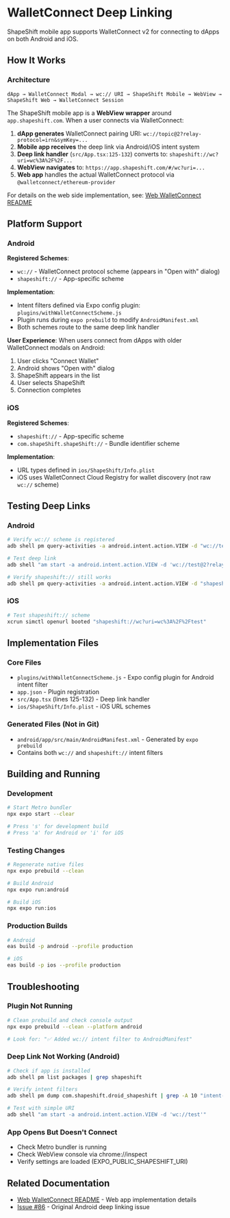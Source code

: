 # WalletConnect Deep Linking

ShapeShift mobile app supports WalletConnect v2 for connecting to dApps on both Android and iOS.

## How It Works

### Architecture
```
dApp → WalletConnect Modal → wc:// URI → ShapeShift Mobile → WebView → ShapeShift Web → WalletConnect Session
```

The ShapeShift mobile app is a **WebView wrapper** around `app.shapeshift.com`. When a user connects via WalletConnect:

1. **dApp generates** WalletConnect pairing URI: `wc://topic@2?relay-protocol=irn&symKey=...`
2. **Mobile app receives** the deep link via Android/iOS intent system
3. **Deep link handler** (`src/App.tsx:125-132`) converts to: `shapeshift://wc?uri=wc%3A%2F%2F...`
4. **WebView navigates** to: `https://app.shapeshift.com/#/wc?uri=...`
5. **Web app** handles the actual WalletConnect protocol via `@walletconnect/ethereum-provider`

For details on the web side implementation, see: [Web WalletConnect README](https://github.com/shapeshift/web/blob/develop/src/context/WalletProvider/WalletConnectV2/README.md)

## Platform Support

### Android
**Registered Schemes**:
- `wc://` - WalletConnect protocol scheme (appears in "Open with" dialog)
- `shapeshift://` - App-specific scheme

**Implementation**:
- Intent filters defined via Expo config plugin: `plugins/withWalletConnectScheme.js`
- Plugin runs during `expo prebuild` to modify `AndroidManifest.xml`
- Both schemes route to the same deep link handler

**User Experience**:
When users connect from dApps with older WalletConnect modals on Android:
1. User clicks "Connect Wallet"
2. Android shows "Open with" dialog
3. ShapeShift appears in the list
4. User selects ShapeShift
5. Connection completes

### iOS
**Registered Schemes**:
- `shapeshift://` - App-specific scheme
- `com.shapeShift.shapeShift://` - Bundle identifier scheme

**Implementation**:
- URL types defined in `ios/ShapeShift/Info.plist`
- iOS uses WalletConnect Cloud Registry for wallet discovery (not raw `wc://` scheme)

## Testing Deep Links

### Android
```bash
# Verify wc:// scheme is registered
adb shell pm query-activities -a android.intent.action.VIEW -d "wc://test"

# Test deep link
adb shell "am start -a android.intent.action.VIEW -d 'wc://test@2?relay=irn'"

# Verify shapeshift:// still works
adb shell pm query-activities -a android.intent.action.VIEW -d "shapeshift://test"
```

### iOS
```bash
# Test shapeshift:// scheme
xcrun simctl openurl booted "shapeshift://wc?uri=wc%3A%2F%2Ftest"
```

## Implementation Files

### Core Files
- `plugins/withWalletConnectScheme.js` - Expo config plugin for Android intent filter
- `app.json` - Plugin registration
- `src/App.tsx` (lines 125-132) - Deep link handler
- `ios/ShapeShift/Info.plist` - iOS URL schemes

### Generated Files (Not in Git)
- `android/app/src/main/AndroidManifest.xml` - Generated by `expo prebuild`
- Contains both `wc://` and `shapeshift://` intent filters

## Building and Running

### Development
```bash
# Start Metro bundler
npx expo start --clear

# Press 's' for development build
# Press 'a' for Android or 'i' for iOS
```

### Testing Changes
```bash
# Regenerate native files
npx expo prebuild --clean

# Build Android
npx expo run:android

# Build iOS
npx expo run:ios
```

### Production Builds
```bash
# Android
eas build -p android --profile production

# iOS
eas build -p ios --profile production
```

## Troubleshooting

### Plugin Not Running
```bash
# Clean prebuild and check console output
npx expo prebuild --clean --platform android

# Look for: "✅ Added wc:// intent filter to AndroidManifest"
```

### Deep Link Not Working (Android)
```bash
# Check if app is installed
adb shell pm list packages | grep shapeshift

# Verify intent filters
adb shell pm dump com.shapeshift.droid_shapeshift | grep -A 10 "intent-filter"

# Test with simple URI
adb shell "am start -a android.intent.action.VIEW -d 'wc://test'"
```

### App Opens But Doesn't Connect
- Check Metro bundler is running
- Check WebView console via chrome://inspect
- Verify settings are loaded (EXPO_PUBLIC_SHAPESHIFT_URI)

## Related Documentation
- [Web WalletConnect README](https://github.com/shapeshift/web/blob/develop/src/context/WalletProvider/WalletConnectV2/README.md) - Web app implementation details
- [Issue #86](https://github.com/shapeshift/mobile-app/issues/86) - Original Android deep linking issue
